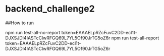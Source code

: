 # backend_challenge2

##How to run

npm run test-all-no-report token=EAAAELpRZcFuvC2DD-ecl1t-DJXSJDI4IASTcClwRFGQ69L7YL5Of90JrTG5oZ6r
npm run test-all-report token=EAAAELpRZcFuvC2DD-ecl1t-DJXSJDI4IASTcClwRFGQ69L7YL5Of90JrTG5oZ6r